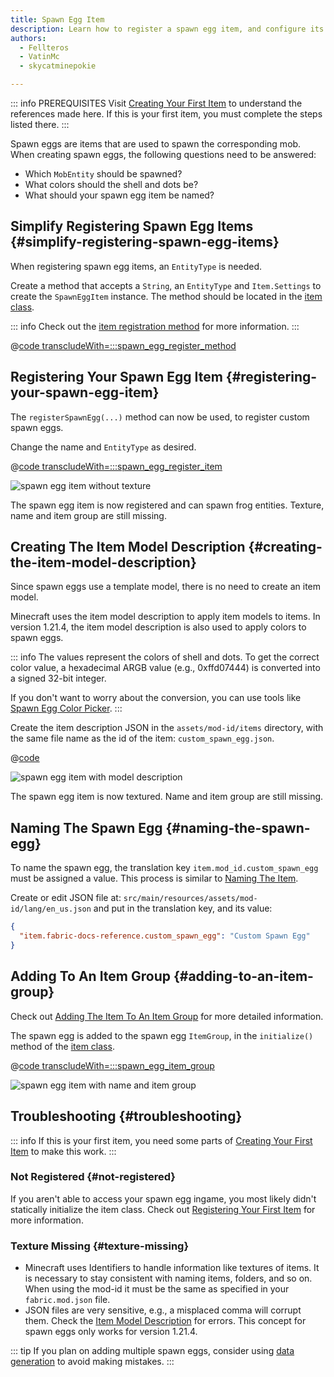```yaml
---
title: Spawn Egg Item
description: Learn how to register a spawn egg item, and configure its colors.
authors:
  - Fellteros
  - VatinMc
  - skycatminepokie

---
```


::: info PREREQUISITES
Visit [Creating Your First Item](./first-item) to understand the references made here. If this is your first item, you must complete the steps listed there.
:::

Spawn eggs are items that are used to spawn the corresponding mob. When creating spawn eggs, the following questions need to be answered:

- Which `MobEntity` should be spawned?
- What colors should the shell and dots be?
- What should your spawn egg item be named?

## Simplify Registering Spawn Egg Items {#simplify-registering-spawn-egg-items}

When registering spawn egg items, an `EntityType` is needed.

Create a method that accepts a `String`, an `EntityType` and `Item.Settings` to create the `SpawnEggItem` instance. The method should be located in the [item class](./first-item#preparing-your-items-class).

::: info
Check out the [item registration method](./first-item#preparing-your-items-class) for more information.
:::

@[code transcludeWith=:::spawn_egg_register_method](@/reference/latest/src/main/java/com/example/docs/item/ModItems.java)

## Registering Your Spawn Egg Item {#registering-your-spawn-egg-item}

The `registerSpawnEgg(...)` method can now be used, to register custom spawn eggs.

Change the name and `EntityType` as desired.

@[code transcludeWith=:::spawn_egg_register_item](@/reference/latest/src/main/java/com/example/docs/item/ModItems.java)

![spawn egg item without texture](/assets/develop/items/spawn_egg_1.png)

The spawn egg item is now registered and can spawn frog entities. Texture, name and item group are still missing.

## Creating The Item Model Description {#creating-the-item-model-description}

Since spawn eggs use a template model, there is no need to create an item model.

Minecraft uses the item model description to apply item models to items. In version 1.21.4, the item model description is also used to apply colors to spawn eggs.

::: info
The values represent the colors of shell and dots. To get the correct color value, a hexadecimal ARGB value (e.g., 0xffd07444) is converted into a signed 32-bit integer.

If you don't want to worry about the conversion, you can use tools like [Spawn Egg Color Picker](https://vatinmc.github.io/spawn-egg-color-picker/).
:::

Create the item description JSON in the `assets/mod-id/items` directory, with the same file name as the id of the item: `custom_spawn_egg.json`.

@[code](@/reference/latest/src/main/generated/assets/fabric-docs-reference/items/custom_spawn_egg.json)

![spawn egg item with model description](/assets/develop/items/spawn_egg_2.png)

The spawn egg item is now textured. Name and item group are still missing.

## Naming The Spawn Egg {#naming-the-spawn-egg}

To name the spawn egg, the translation key `item.mod_id.custom_spawn_egg` must be assigned a value. This process is similar to [Naming The Item](./first-item#naming-the-item).

Create or edit JSON file at: `src/main/resources/assets/mod-id/lang/en_us.json` and put in the translation key, and its value:

```json
{
  "item.fabric-docs-reference.custom_spawn_egg": "Custom Spawn Egg"
}
```

## Adding To An Item Group {#adding-to-an-item-group}

Check out [Adding The Item To An Item Group](./first-item#adding-the-item-to-an-item-group) for more detailed information.

The spawn egg is added to the spawn egg `ItemGroup`, in the `initialize()` method of the [item class](./first-item#preparing-your-items-class).

@[code transcludeWith=:::spawn_egg_item_group](@/reference/latest/src/main/java/com/example/docs/item/ModItems.java)

![spawn egg item with name and item group](/assets/develop/items/spawn_egg_3.png)

## Troubleshooting {#troubleshooting}

::: info
If this is your first item, you need some parts of [Creating Your First Item](./first-item) to make this work.
:::

### Not Registered {#not-registered}

If you aren't able to access your spawn egg ingame, you most likely didn't statically initialize the item class. Check out [Registering Your First Item](first-item#registering-an-item) for more information.

### Texture Missing {#texture-missing}

- Minecraft uses Identifiers to handle information like textures of items. It is necessary to stay consistent with naming items, folders, and so on. When using the mod-id it must be the same as specified in your `fabric.mod.json` file.
- JSON files are very sensitive, e.g., a misplaced comma will corrupt them. Check the [Item Model Description](#creating-the-item-model-description) for errors. This concept for spawn eggs only works for version 1.21.4.

::: tip
If you plan on adding multiple spawn eggs, consider using [data generation](../data-generation/spawn-egg-model) to avoid making mistakes.
:::
